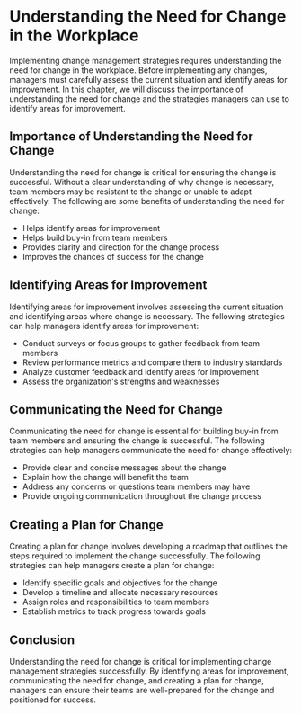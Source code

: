 Understanding the Need for Change in the Workplace
========================================================================================================

Implementing change management strategies requires understanding the need for change in the workplace. Before implementing any changes, managers must carefully assess the current situation and identify areas for improvement. In this chapter, we will discuss the importance of understanding the need for change and the strategies managers can use to identify areas for improvement.

Importance of Understanding the Need for Change
-----------------------------------------------

Understanding the need for change is critical for ensuring the change is successful. Without a clear understanding of why change is necessary, team members may be resistant to the change or unable to adapt effectively. The following are some benefits of understanding the need for change:

* Helps identify areas for improvement
* Helps build buy-in from team members
* Provides clarity and direction for the change process
* Improves the chances of success for the change

Identifying Areas for Improvement
---------------------------------

Identifying areas for improvement involves assessing the current situation and identifying areas where change is necessary. The following strategies can help managers identify areas for improvement:

* Conduct surveys or focus groups to gather feedback from team members
* Review performance metrics and compare them to industry standards
* Analyze customer feedback and identify areas for improvement
* Assess the organization's strengths and weaknesses

Communicating the Need for Change
---------------------------------

Communicating the need for change is essential for building buy-in from team members and ensuring the change is successful. The following strategies can help managers communicate the need for change effectively:

* Provide clear and concise messages about the change
* Explain how the change will benefit the team
* Address any concerns or questions team members may have
* Provide ongoing communication throughout the change process

Creating a Plan for Change
--------------------------

Creating a plan for change involves developing a roadmap that outlines the steps required to implement the change successfully. The following strategies can help managers create a plan for change:

* Identify specific goals and objectives for the change
* Develop a timeline and allocate necessary resources
* Assign roles and responsibilities to team members
* Establish metrics to track progress towards goals

Conclusion
----------

Understanding the need for change is critical for implementing change management strategies successfully. By identifying areas for improvement, communicating the need for change, and creating a plan for change, managers can ensure their teams are well-prepared for the change and positioned for success.
